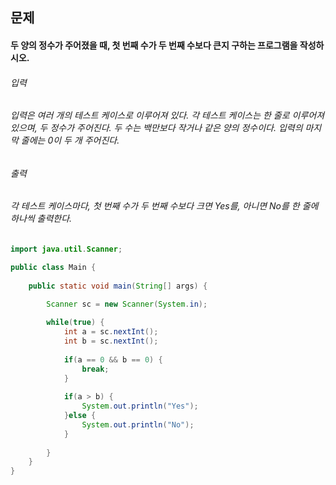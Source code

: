 ## 문제
#### 두 양의 정수가 주어졌을 때, 첫 번째 수가 두 번째 수보다 큰지 구하는 프로그램을 작성하시오.

###### 입력
###### 입력은 여러 개의 테스트 케이스로 이루어져 있다. 각 테스트 케이스는 한 줄로 이루어져 있으며, 두 정수가 주어진다. 두 수는 백만보다 작거나 같은 양의 정수이다. 입력의 마지막 줄에는 0이 두 개 주어진다.

###### 출력
###### 각 테스트 케이스마다, 첫 번째 수가 두 번째 수보다 크면 Yes를, 아니면 No를 한 줄에 하나씩 출력한다.

```java
import java.util.Scanner;

public class Main {
	
	public static void main(String[] args) {

		Scanner sc = new Scanner(System.in); 
		
		while(true) {
			int a = sc.nextInt();
			int b = sc.nextInt();
			
			if(a == 0 && b == 0) {
				break;
			}
			
			if(a > b) {
				System.out.println("Yes");
			}else {
				System.out.println("No");
			}
			
		}
	}
}
```
